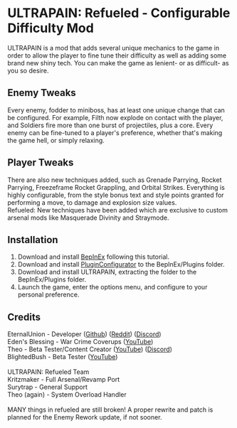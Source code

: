 
# ULTRAPAIN: Refueled - Configurable Difficulty Mod
ULTRAPAIN is a mod that adds several unique mechanics to the game in order to allow the player to fine tune their difficulty as well as adding some brand new shiny tech. You can make the game as lenient- or as difficult- as you so desire.

## Enemy Tweaks
Every enemy, fodder to miniboss, has at least one unique change that can be configured. For example, Filth now explode on contact with the player, and Soldiers fire more than one burst of projectiles, plus a core. Every enemy can be fine-tuned to a player's preference, whether that's making the game hell, or simply relaxing.
## Player Tweaks
There are also new techniques added, such as Grenade Parrying, Rocket Parrying, Freezeframe Rocket Grappling, and Orbital Strikes. Everything is highly configurable, from the style bonus text and style points granted for performing a move, to damage and explosion size values.\
Refueled: New techniques have been added which are exclusive to custom arsenal mods like Masquerade Divinity and Straymode.
## Installation 
1. Download and install [BepInEx](https://www.youtube.com/watch?v=meNiXcbPh_s) following this tutorial.
2. Download and install [PluginConfigurator](https://thunderstore.io/c/ultrakill/p/EternalsTeam/PluginConfigurator/) to the BepInEx/Plugins folder.
3. Download and install ULTRAPAIN, extracting the folder to the BepInEx/Plugins folder.
4. Launch the game, enter the options menu, and configure to your personal preference.
## Credits
 EternalUnion - Developer ([Github](https://github.com/eternalUnion)) ([Reddit](https://www.reddit.com/user/eternalUnity)) ([Discord](https://discord.com/users/588747299774267403))\
Eden's Blessing - War Crime Coverups ([YouTube](https://www.youtube.com/@edenarch))\
Theo - Beta Tester/Content Creator ([YouTube](https://www.youtube.com/channel/UCxWja36ERsSck_YiOAd1uGA)) ([Discord](https://discord.com/users/468985297401806849))\
BlightedBush - Beta Tester ([YouTube](https://www.youtube.com/channel/UCFENMOjMJ8lhOz0WnpGzeuQ))\
\
ULTRAPAIN: Refueled Team\
Kritzmaker - Full Arsenal/Revamp Port\
Surytrap - General Support\
Theo (again) - System Overload Handler\
\
MANY things in refueled are still broken!
A proper rewrite and patch is planned for the Enemy Rework update, if not sooner.
